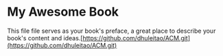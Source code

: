 # My Awesome Book

This file file serves as your book's preface, a great place to describe your book's content and ideas.[https://github.com/dhuleitao/ACM.git](https://github.com/dhuleitao/ACM.git)

